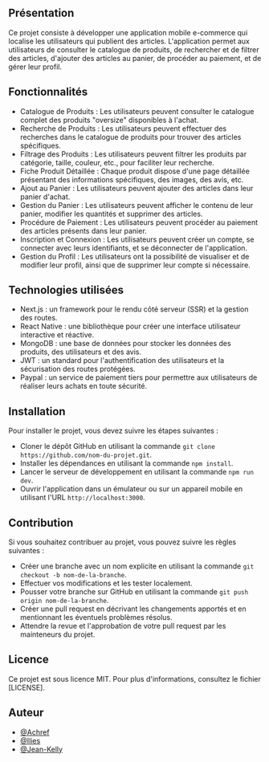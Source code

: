 ## Présentation

Ce projet consiste à développer une application mobile e-commerce qui localise les utilisateurs qui publient des articles. L'application permet aux utilisateurs de consulter le catalogue de produits, de rechercher et de filtrer des articles, d'ajouter des articles au panier, de procéder au paiement, et de gérer leur profil.

## Fonctionnalités

- Catalogue de Produits : Les utilisateurs peuvent consulter le catalogue complet des produits "oversize" disponibles à l'achat.
- Recherche de Produits : Les utilisateurs peuvent effectuer des recherches dans le catalogue de produits pour trouver des articles spécifiques.
- Filtrage des Produits : Les utilisateurs peuvent filtrer les produits par catégorie, taille, couleur, etc., pour faciliter leur recherche.
- Fiche Produit Détaillée : Chaque produit dispose d'une page détaillée présentant des informations spécifiques, des images, des avis, etc.
- Ajout au Panier : Les utilisateurs peuvent ajouter des articles dans leur panier d'achat.
- Gestion du Panier : Les utilisateurs peuvent afficher le contenu de leur panier, modifier les quantités et supprimer des articles.
- Procédure de Paiement : Les utilisateurs peuvent procéder au paiement des articles présents dans leur panier.
- Inscription et Connexion : Les utilisateurs peuvent créer un compte, se connecter avec leurs identifiants, et se déconnecter de l'application.
- Gestion du Profil : Les utilisateurs ont la possibilité de visualiser et de modifier leur profil, ainsi que de supprimer leur compte si nécessaire.

## Technologies utilisées

- Next.js : un framework pour le rendu côté serveur (SSR) et la gestion des routes.
- React Native : une bibliothèque pour créer une interface utilisateur interactive et réactive.
- MongoDB : une base de données pour stocker les données des produits, des utilisateurs et des avis.
- JWT : un standard pour l'authentification des utilisateurs et la sécurisation des routes protégées.
- Paypal : un service de paiement tiers pour permettre aux utilisateurs de réaliser leurs achats en toute sécurité.

## Installation

Pour installer le projet, vous devez suivre les étapes suivantes :

- Cloner le dépôt GitHub en utilisant la commande `git clone https://github.com/nom-du-projet.git`.
- Installer les dépendances en utilisant la commande `npm install`.
- Lancer le serveur de développement en utilisant la commande `npm run dev`.
- Ouvrir l'application dans un émulateur ou sur un appareil mobile en utilisant l'URL `http://localhost:3000`.

## Contribution

Si vous souhaitez contribuer au projet, vous pouvez suivre les règles suivantes :

- Créer une branche avec un nom explicite en utilisant la commande `git checkout -b nom-de-la-branche`.
- Effectuer vos modifications et les tester localement.
- Pousser votre branche sur GitHub en utilisant la commande `git push origin nom-de-la-branche`.
- Créer une pull request en décrivant les changements apportés et en mentionnant les éventuels problèmes résolus.
- Attendre la revue et l'approbation de votre pull request par les mainteneurs du projet.

## Licence

Ce projet est sous licence MIT. Pour plus d'informations, consultez le fichier [LICENSE].

## Auteur

- [@Achref](https://www.github.com/AchrefAwaissi)
- [@Ilies](https://www.github.com/illiesskalli)
- [@Jean-Kelly](https://www.github.com/john1340a)
